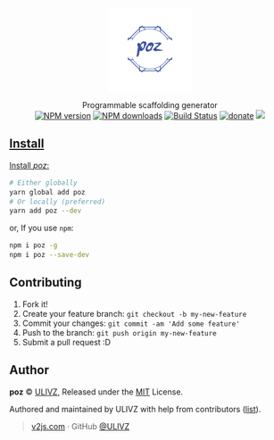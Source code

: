 <p align="center">
<img src=".media/poz.png" width="150" />
</p>

<p align="center">
Programmable scaffolding generator
<br>
<a href="https://npmjs.com/package/poz"><img src="https://img.shields.io/npm/v/sao.svg?style=flat" alt="NPM version"></a> 
<a href="https://npmjs.com/package/poz"><img src="https://img.shields.io/npm/dm/poz.svg?style=flat" alt="NPM downloads"></a> 
<a href="https://circleci.com/gh/ulivz/poz"><img src="https://img.shields.io/circleci/project/ulivz/poz/master.svg?style=flat" alt="Build Status"></a> 
<a href="https://github.com/ulivz/donate"><img src="https://img.shields.io/badge/$-donate-ff69b4.svg?maxAge=2592000&amp;style=flat" alt="donate"></a> 
<a href="https://codecov.io/gh/ulivz/poz" alt="codecov"> <img src="https://codecov.io/gh/ulivz/poz/branch/master/graph/badge.svg?maxAge=2592000&amp;style=flat"></img>
</p>


## Install

Install _poz_:

```bash
# Either globally
yarn global add poz
# Or locally (preferred)
yarn add poz --dev
```

or, If you use `npm`:

```bash
npm i poz -g
npm i poz --save-dev
```

## Contributing

1. Fork it!
2. Create your feature branch: `git checkout -b my-new-feature`
3. Commit your changes: `git commit -am 'Add some feature'`
4. Push to the branch: `git push origin my-new-feature`
5. Submit a pull request :D

## Author

**poz** © [ULIVZ](https://github.com/ulivz), Released under the [MIT](./LICENSE) License.

Authored and maintained by ULIVZ with help from contributors ([list](https://github.com/ulivz/poz/contributors)).

> [v2js.com](http://v2js.com) · GitHub [@ULIVZ](https://github.com/ulivz)
